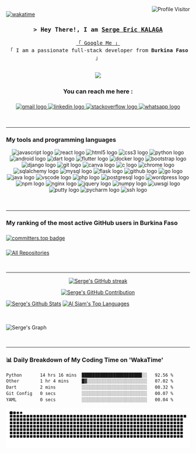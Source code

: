 <!--
<h2 align="center">
  Welcome to Boubakar PI World!
  <img src="https://media.giphy.com/media/hvRJCLFzcasrR4ia7z/giphy.gif" width="28">
</h2>
-->

<!--
<p align="center">
  <a href="https://github.com/serge-eric-kalaga"><img src="https://readme-typing-svg.herokuapp.com/?lines=Self%20Taught%20Programmer;Front%20End%20Developer;1.5%2B%20years%20of%20coding%20experience;Always%20learning%20new%20things&center=true&width=380&height=45"></a>
</p>

 -->

<a href="https://komarev.com/ghpvc/?username=serge-eric-kalaga">
  <img align="right" src="https://komarev.com/ghpvc/?username=serge-eric-kalaga&label=Visitors&color=0e75b6&style=flat" alt="Profile Visitor" />
</a>

[![wakatime](https://wakatime.com/badge/user/018b1a93-65a2-4cfd-aacf-585cd789e879.svg)](https://wakatime.com/@018b1a93-65a2-4cfd-aacf-585cd789e879)


<!-- [![wakatime](https://wakatime.com/badge/user/eebb3dd8-d9b2-40de-9b88-6fd6cac99dbc.svg)](https://wakatime.com/@eebb3dd8-d9b2-40de-9b88-6fd6cac99dbc) -->

<!-- Intro  -->
<h3 align="center">
        <samp>&gt; Hey There!, I am
                <b><a target="_blank" href="https://www.linkedin.com/in/serge-eric-kalaga-6436b4227/">Serge Eric KALAGA</a></b>
        </samp>
</h3>


<p align="center"> 
  <samp>
    <a href="https://www.google.com/search?q=serge+eric+kalaga">「 Google Me 」</a>
    <br>
    「 I am a passionate full-stack developer from <b>Burkina Faso</b> 」
    <br>
    <br>
  </samp>
</p>

<div align="center">
  <img height="200" src="https://www.wingstechsolutions.com/wp-content/uploads/2022/03/full-stack-development.gif"  />
</div>

###
<center>

<h3 align="center">You can reach me here :</h3>

###

<div align="center">
  <a href="kalagaserge4@gmail.com" target="_blank">
    <img src="https://img.shields.io/static/v1?message=Gmail&logo=gmail&label=&color=D14836&logoColor=white&labelColor=&style=for-the-badge" height="40" alt="gmail logo"  />
  </a>
  <a href="https://www.linkedin.com/in/serge-eric-kalaga-6436b4227/" target="_blank">
    <img src="https://img.shields.io/static/v1?message=LinkedIn&logo=linkedin&label=&color=0077B5&logoColor=white&labelColor=&style=for-the-badge" height="40" alt="linkedin logo"  />
  </a>
  <a href="https://stackoverflow.com/users/14742073/kalaga-serge-eric" target="_blank">
    <img src="https://img.shields.io/static/v1?message=Stackoverflow&logo=stackoverflow&label=&color=FE7A16&logoColor=white&labelColor=&style=for-the-badge" height="40" alt="stackoverflow logo"  />
  </a>
  <a href="https://wa.me/22651770628?text=Hi%20!%20I%20contact%20you%20from%20Github." target="_blank">
    <img src="https://img.shields.io/static/v1?message=Whatsapp&logo=whatsapp&label=&color=25D366&logoColor=white&labelColor=&style=for-the-badge" height="40" alt="whatsapp logo"  />
  </a>
</div>

</center>

<br/>
<br/> <hr/>

<!-- About Section -->
###
<h3 align="left">My tools and programming languages</h3>
<div align="center">
  <img src="https://cdn.jsdelivr.net/gh/devicons/devicon/icons/javascript/javascript-original.svg" height="50" width="62" alt="javascript logo"  />
  <img src="https://cdn.jsdelivr.net/gh/devicons/devicon/icons/react/react-original.svg" height="50" width="62" alt="react logo"  />
  <img src="https://cdn.jsdelivr.net/gh/devicons/devicon/icons/html5/html5-original.svg" height="50" width="62" alt="html5 logo"  />
  <img src="https://cdn.jsdelivr.net/gh/devicons/devicon/icons/css3/css3-original.svg" height="50" width="62" alt="css3 logo"  />
  <img src="https://cdn.jsdelivr.net/gh/devicons/devicon/icons/python/python-original.svg" height="50" width="62" alt="python logo"  />
  <img src="https://cdn.jsdelivr.net/gh/devicons/devicon/icons/android/android-original.svg" height="50" width="62" alt="android logo"  />
  <img src="https://cdn.jsdelivr.net/gh/devicons/devicon/icons/dart/dart-original.svg" height="50" width="62" alt="dart logo"  />
  <img src="https://cdn.jsdelivr.net/gh/devicons/devicon/icons/flutter/flutter-original.svg" height="50" width="62" alt="flutter logo"  />
  <img src="https://cdn.jsdelivr.net/gh/devicons/devicon/icons/docker/docker-original.svg" height="50" width="62" alt="docker logo"  />
  <img src="https://cdn.jsdelivr.net/gh/devicons/devicon/icons/bootstrap/bootstrap-original.svg" height="50" width="62" alt="bootstrap logo"  />
  <img src="https://cdn.jsdelivr.net/gh/devicons/devicon/icons/django/django-plain.svg" height="50" width="62" alt="django logo"  />
  <img src="https://cdn.jsdelivr.net/gh/devicons/devicon/icons/git/git-original.svg" height="50" width="62" alt="git logo"  />
  <img src="https://cdn.jsdelivr.net/gh/devicons/devicon/icons/canva/canva-original.svg" height="50" width="62" alt="canva logo"  />
  <img src="https://cdn.jsdelivr.net/gh/devicons/devicon/icons/c/c-original.svg" height="50" width="62" alt="c logo"  />
  <img src="https://cdn.jsdelivr.net/gh/devicons/devicon/icons/chrome/chrome-original.svg" height="50" width="62" alt="chrome logo"  />
  <img src="https://cdn.jsdelivr.net/gh/devicons/devicon/icons/sqlalchemy/sqlalchemy-original.svg" height="50" width="62" alt="sqlalchemy logo"  />
  <img src="https://cdn.jsdelivr.net/gh/devicons/devicon/icons/mysql/mysql-original.svg" height="50" width="62" alt="mysql logo"  />
  <img src="https://cdn.jsdelivr.net/gh/devicons/devicon/icons/flask/flask-original.svg" height="50" width="62" alt="flask logo"  />
  <img src="https://cdn.jsdelivr.net/gh/devicons/devicon/icons/github/github-original.svg" height="50" width="62" alt="github logo"  />
  <img src="https://cdn.jsdelivr.net/gh/devicons/devicon/icons/go/go-original.svg" height="50" width="62" alt="go logo"  />
  <img src="https://cdn.jsdelivr.net/gh/devicons/devicon/icons/java/java-original.svg" height="50" width="62" alt="java logo"  />
  <img src="https://cdn.jsdelivr.net/gh/devicons/devicon/icons/vscode/vscode-original.svg" height="50" width="62" alt="vscode logo"  />
  <img src="https://cdn.jsdelivr.net/gh/devicons/devicon/icons/php/php-original.svg" height="50" width="62" alt="php logo"  />
  <img src="https://cdn.jsdelivr.net/gh/devicons/devicon/icons/postgresql/postgresql-original.svg" height="50" width="62" alt="postgresql logo"  />
  <img src="https://cdn.jsdelivr.net/gh/devicons/devicon/icons/wordpress/wordpress-original.svg" height="50" width="62" alt="wordpress logo"  />
  <img src="https://cdn.jsdelivr.net/gh/devicons/devicon/icons/npm/npm-original-wordmark.svg" height="50" width="62" alt="npm logo"  />
  <img src="https://cdn.jsdelivr.net/gh/devicons/devicon/icons/nginx/nginx-original.svg" height="50" width="62" alt="nginx logo"  />
  <img src="https://cdn.jsdelivr.net/gh/devicons/devicon/icons/jquery/jquery-original.svg" height="50" width="62" alt="jquery logo"  />
  <img src="https://cdn.jsdelivr.net/gh/devicons/devicon/icons/numpy/numpy-original.svg" height="50" width="62" alt="numpy logo"  />
  <img src="https://cdn.jsdelivr.net/gh/devicons/devicon/icons/uwsgi/uwsgi-original.svg" height="50" width="62" alt="uwsgi logo"  />
  <img src="https://cdn.jsdelivr.net/gh/devicons/devicon/icons/putty/putty-original.svg" height="50" width="62" alt="putty logo"  />
  <img src="https://cdn.jsdelivr.net/gh/devicons/devicon/icons/pycharm/pycharm-original.svg" height="50" width="62" alt="pycharm logo"  />
  <img src="https://cdn.jsdelivr.net/gh/devicons/devicon/icons/ssh/ssh-original.svg" height="50" width="62" alt="ssh logo"  />
</div>

<br/>
<br/>

<!-- ## Top Open Source -
[![serge-eric-kalaga Readme](https://github-readme-stats.vercel.app/api/pin/?username=serge-eric-kalaga&repo=serge-eric-kalaga&border_color=7F3FBF&bg_color=0D1117&title_color=C9D1D9&text_color=8B949E&icon_color=7F3FBF)](https://github.com/serge-eric-kalaga/serge-eric-kalaga) -->
<hr/>

###

<h3 align="left">  My ranking of the most active GitHub users in Burkina Faso </h3>

###

[![committers.top badge](https://user-badge.committers.top/burkina_faso_private/serge-eric-kalaga.svg)](https://user-badge.committers.top/burkina_faso_private/serge-eric-kalaga)

###

<p align="left">
  <a href="https://github.com/serge-eric-kalaga?tab=repositories" target="_blank"><img alt="All Repositories" title="My publics repositories" src="https://img.shields.io/badge/-All%20Repos-2962FF?style=for-the-badge&logo=koding&logoColor=white"/></a>
</p>

<br/>
<hr/>

<p align="center">
  <a href="https://github.com/serge-eric-kalaga">
    <img src="https://github-readme-streak-stats.herokuapp.com/?user=serge-eric-kalaga&theme=radical&border=7F3FBF&background=0D1117" alt="Serge's GitHub streak"/>
  </a>
</p>

<p align="center">
  <a href="https://github.com/serge-eric-kalaga">
    <img src="https://github-profile-summary-cards.vercel.app/api/cards/profile-details?username=serge-eric-kalaga&theme=radical" alt="Serge's GitHub Contribution"/>
  </a>
</p>

<a> 
    <a href="https://github.com/serge-eric-kalaga"><img alt="Serge's Github Stats" src="https://denvercoder1-github-readme-stats.vercel.app/api?username=serge-eric-kalaga&show_icons=true&count_private=true&theme=react&border_color=7F3FBF&bg_color=0D1117&title_color=F85D7F&icon_color=F8D866" height="192px" width="49.5%"/></a>
  <a href="https://github.com/serge-eric-kalaga"><img alt="Al Siam's Top Languages" src="https://denvercoder1-github-readme-stats.vercel.app/api/top-langs/?username=serge-eric-kalaga&langs_count=8&layout=compact&theme=react&border_color=7F3FBF&bg_color=0D1117&title_color=F85D7F&icon_color=F8D866" height="192px" width="49.5%"/></a>

  <br/>
</a>

<br>
<br>


![Serge's Graph](https://github-readme-activity-graph.vercel.app/graph?username=serge-eric-kalaga&custom_title=Serge's%20GitHub%20Activity%20Graph&bg_color=0D1117&color=7F3FBF&line=7F3FBF&point=7F3FBF&area_color=FFFFFF&title_color=FFFFFF&area=true)

<br/><hr/>

###
<h3 align="left">📊 Daily Breakdown of My Coding Time on 'WakaTime'</h3>

<!--START_SECTION:waka-->

```txt
Python       14 hrs 16 mins  ███████████████████████░░   92.56 %
Other        1 hr 4 mins     █▓░░░░░░░░░░░░░░░░░░░░░░░   07.02 %
Dart         2 mins          ░░░░░░░░░░░░░░░░░░░░░░░░░   00.32 %
Git Config   0 secs          ░░░░░░░░░░░░░░░░░░░░░░░░░   00.07 %
YAML         0 secs          ░░░░░░░░░░░░░░░░░░░░░░░░░   00.04 %
```

<!--END_SECTION:waka-->


![snake gif](https://github.com/serge-eric-kalaga/serge-eric-kalaga/blob/output/github-snake-dark.svg)


